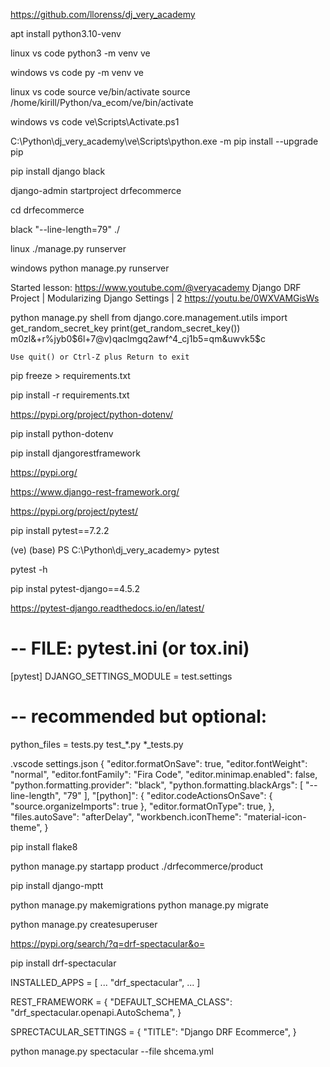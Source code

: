 https://github.com/llorenss/dj_very_academy

apt install python3.10-venv

linux vs code
    python3 -m venv ve

windows vs code
    py -m venv ve

linux vs code
source ve/bin/activate
    source /home/kirill/Python/va_ecom/ve/bin/activate

windows vs code
    ve\Scripts\Activate.ps1


C:\Python\dj_very_academy\ve\Scripts\python.exe -m pip install --upgrade pip

pip install django black

django-admin startproject drfecommerce 

cd drfecommerce

black "--line-length=79" ./

linux
    ./manage.py runserver

windows
    python manage.py runserver
    
Started lesson:
    https://www.youtube.com/@veryacademy
    Django DRF Project | Modularizing Django Settings | 2 
    https://youtu.be/0WXVAMGisWs



python manage.py shell
    from django.core.management.utils import get_random_secret_key
    print(get_random_secret_key())
    m0zl&+r%jyb0$6l+7@v)qaclmgq2awf^4_cj1b5=qm&uwvk5$c

    Use quit() or Ctrl-Z plus Return to exit


pip freeze > requirements.txt

pip install -r requirements.txt

https://pypi.org/project/python-dotenv/

pip install python-dotenv

pip install djangorestframework

https://pypi.org/

https://www.django-rest-framework.org/

https://pypi.org/project/pytest/

pip install pytest==7.2.2

(ve) (base) PS C:\Python\dj_very_academy> pytest

pytest -h

pip instal pytest-django==4.5.2

https://pytest-django.readthedocs.io/en/latest/

# -- FILE: pytest.ini (or tox.ini)
[pytest]
DJANGO_SETTINGS_MODULE = test.settings
# -- recommended but optional:
python_files = tests.py test_*.py *_tests.py


.vscode
settings.json
{
    "editor.formatOnSave": true,
    "editor.fontWeight": "normal",
    "editor.fontFamily": "Fira Code",
    "editor.minimap.enabled": false,
    "python.formatting.provider": "black",
    "python.formatting.blackArgs": [
        "--line-length",
        "79"
    ],
    "[python]": {
            "editor.codeActionsOnSave": {
                "source.organizeImports": true
        },
        "editor.formatOnType": true,
    },
    "files.autoSave": "afterDelay",
    "workbench.iconTheme": "material-icon-theme",
}


pip install flake8

python manage.py startapp product ./drfecommerce/product


pip install django-mptt

python manage.py makemigrations
python manage.py migrate

python manage.py createsuperuser

https://pypi.org/search/?q=drf-spectacular&o=

pip install drf-spectacular

INSTALLED_APPS = [
    ...
    "drf_spectacular",
    ...
]

REST_FRAMEWORK = {
    "DEFAULT_SCHEMA_CLASS": "drf_spectacular.openapi.AutoSchema",
}

SPRECTACULAR_SETTINGS = {
    "TITLE": "Django DRF Ecommerce",
}

python manage.py spectacular --file shcema.yml